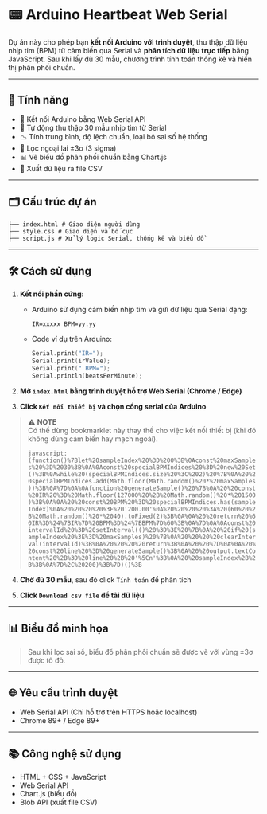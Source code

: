 # 📟 Arduino Heartbeat Web Serial

Dự án này cho phép bạn **kết nối Arduino với trình duyệt**, thu thập dữ liệu nhịp tim (BPM) từ cảm biến qua Serial và **phân tích dữ liệu trực tiếp** bằng JavaScript. Sau khi lấy đủ 30 mẫu, chương trình tính toán thống kê và hiển thị phân phối chuẩn.

---

## 🚀 Tính năng

- 🔌 Kết nối Arduino bằng Web Serial API
- 🧪 Tự động thu thập 30 mẫu nhịp tim từ Serial
- 📉 Tính trung bình, độ lệch chuẩn, loại bỏ sai số hệ thống
- 🧹 Lọc ngoại lai ±3σ (3 sigma)
- 📊 Vẽ biểu đồ phân phối chuẩn bằng Chart.js
- 📁 Xuất dữ liệu ra file CSV

---

## 🗂️ Cấu trúc dự án
```
├── index.html # Giao diện người dùng
├── style.css # Giao diện và bố cục
├── script.js # Xử lý logic Serial, thống kê và biểu đồ
```
---

## 🛠️ Cách sử dụng

1. **Kết nối phần cứng:**
   - Arduino sử dụng cảm biến nhịp tim và gửi dữ liệu qua Serial dạng:
     ```
     IR=xxxxx BPM=yy.yy
     ```

   - Code ví dụ trên Arduino:
     ```cpp
     Serial.print("IR=");
     Serial.print(irValue);
     Serial.print(" BPM=");
     Serial.println(beatsPerMinute);
     ```

2. **Mở `index.html` bằng trình duyệt hỗ trợ Web Serial (Chrome / Edge)**

3. **Click `Kết nối thiết bị` và chọn cổng serial của Arduino**
> ⚠️ **NOTE**  
> Có thể dùng bookmarklet này thay thế cho việc kết nối thiết bị (khi đó không dùng cảm biến hay mạch ngoài).
>
> `javascript:(function()%7Blet%20sampleIndex%20%3D%200%3B%0Aconst%20maxSamples%20%3D%2030%3B%0A%0Aconst%20specialBPMIndices%20%3D%20new%20Set()%3B%0Awhile%20(specialBPMIndices.size%20%3C%202)%20%7B%0A%20%20specialBPMIndices.add(Math.floor(Math.random()%20*%20maxSamples))%3B%0A%7D%0A%0Afunction%20generateSample()%20%7B%0A%20%20const%20IR%20%3D%20Math.floor(127000%20%2B%20Math.random()%20*%201500)%3B%0A%0A%20%20const%20BPM%20%3D%20specialBPMIndices.has(sampleIndex)%0A%20%20%20%20%3F%20'200.00'%0A%20%20%20%20%3A%20(60%20%2B%20Math.random()%20*%2040).toFixed(2)%3B%0A%0A%20%20return%20%60IR%3D%24%7BIR%7D%20BPM%3D%24%7BBPM%7D%60%3B%0A%7D%0A%0Aconst%20intervalId%20%3D%20setInterval(()%20%3D%3E%20%7B%0A%20%20if%20(sampleIndex%20%3E%3D%20maxSamples)%20%7B%0A%20%20%20%20clearInterval(intervalId)%3B%0A%20%20%20%20return%3B%0A%20%20%7D%0A%0A%20%20const%20line%20%3D%20generateSample()%3B%0A%20%20output.textContent%20%2B%3D%20line%20%2B%20'%5Cn'%3B%0A%20%20sampleIndex%2B%2B%3B%0A%7D%2C%20200)%3B%7D)()%3B`
4. **Chờ đủ 30 mẫu**, sau đó click `Tính toán` để phân tích

5. **Click `Download csv file` để tải dữ liệu**

---

## 📊 Biểu đồ minh họa

> Sau khi lọc sai số, biểu đồ phân phối chuẩn sẽ được vẽ với vùng ±3σ được tô đỏ.


---

## 🌐 Yêu cầu trình duyệt

- Web Serial API (Chỉ hỗ trợ trên HTTPS hoặc localhost)
- Chrome 89+ / Edge 89+

---

## 📚 Công nghệ sử dụng

- HTML + CSS + JavaScript
- Web Serial API
- Chart.js (biểu đồ)
- Blob API (xuất file CSV)

